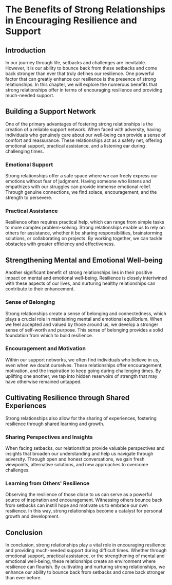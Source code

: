 The Benefits of Strong Relationships in Encouraging Resilience and Support
===================================================================================

Introduction
------------

In our journey through life, setbacks and challenges are inevitable. However, it is our ability to bounce back from these setbacks and come back stronger than ever that truly defines our resilience. One powerful factor that can greatly enhance our resilience is the presence of strong relationships. In this chapter, we will explore the numerous benefits that strong relationships offer in terms of encouraging resilience and providing much-needed support.

Building a Support Network
--------------------------

One of the primary advantages of fostering strong relationships is the creation of a reliable support network. When faced with adversity, having individuals who genuinely care about our well-being can provide a sense of comfort and reassurance. These relationships act as a safety net, offering emotional support, practical assistance, and a listening ear during challenging times.

### Emotional Support

Strong relationships offer a safe space where we can freely express our emotions without fear of judgment. Having someone who listens and empathizes with our struggles can provide immense emotional relief. Through genuine connections, we find solace, encouragement, and the strength to persevere.

### Practical Assistance

Resilience often requires practical help, which can range from simple tasks to more complex problem-solving. Strong relationships enable us to rely on others for assistance, whether it be sharing responsibilities, brainstorming solutions, or collaborating on projects. By working together, we can tackle obstacles with greater efficiency and effectiveness.

Strengthening Mental and Emotional Well-being
---------------------------------------------

Another significant benefit of strong relationships lies in their positive impact on mental and emotional well-being. Resilience is closely intertwined with these aspects of our lives, and nurturing healthy relationships can contribute to their enhancement.

### Sense of Belonging

Strong relationships create a sense of belonging and connectedness, which plays a crucial role in maintaining mental and emotional equilibrium. When we feel accepted and valued by those around us, we develop a stronger sense of self-worth and purpose. This sense of belonging provides a solid foundation from which to build resilience.

### Encouragement and Motivation

Within our support networks, we often find individuals who believe in us, even when we doubt ourselves. These relationships offer encouragement, motivation, and the inspiration to keep going during challenging times. By uplifting one another, we tap into hidden reservoirs of strength that may have otherwise remained untapped.

Cultivating Resilience through Shared Experiences
-------------------------------------------------

Strong relationships also allow for the sharing of experiences, fostering resilience through shared learning and growth.

### Sharing Perspectives and Insights

When facing setbacks, our relationships provide valuable perspectives and insights that broaden our understanding and help us navigate through adversity. Through open and honest conversations, we gain fresh viewpoints, alternative solutions, and new approaches to overcome challenges.

### Learning from Others' Resilience

Observing the resilience of those close to us can serve as a powerful source of inspiration and encouragement. Witnessing others bounce back from setbacks can instill hope and motivate us to embrace our own resilience. In this way, strong relationships become a catalyst for personal growth and development.

Conclusion
----------

In conclusion, strong relationships play a vital role in encouraging resilience and providing much-needed support during difficult times. Whether through emotional support, practical assistance, or the strengthening of mental and emotional well-being, these relationships create an environment where resilience can flourish. By cultivating and nurturing strong relationships, we enhance our ability to bounce back from setbacks and come back stronger than ever before.
